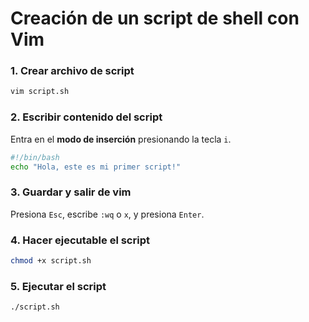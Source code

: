 # Creación de un script de shell con Vim

### 1. Crear archivo de script
```bash
vim script.sh
```

### 2. Escribir contenido del script
Entra en el **modo de inserción** presionando la tecla `i`.
```bash
#!/bin/bash
echo "Hola, este es mi primer script!"
```

### 3. Guardar y salir de vim
Presiona `Esc`, escribe `:wq` o `x`, y presiona `Enter`.

### 4. Hacer ejecutable el script
```bash
chmod +x script.sh
```

### 5. Ejecutar el script
```bash
./script.sh
```
